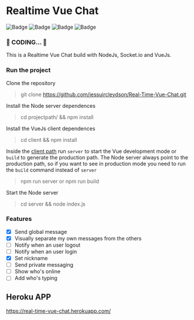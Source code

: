 # Realtime Vue Chat
![Badge](https://img.shields.io/static/v1?label=SERVER&message=NODE.JS&color=339933&style=flat-square&logo=nodejs)
![Badge](https://img.shields.io/static/v1?label=REALTIME&message=SOCKET.IO&color=010101&style=flat-square&logo=socket)
![Badge](https://img.shields.io/static/v1?label=CLIENT&message=VUE.JS&color=4FC08D&style=flat-square&logo=vuejs)
![Badge](https://img.shields.io/static/v1?label=DEPLOY&message=HEROKU&color=430098&style=flat-square&logo=heroku)


### 🚧 CODING... 🚧

This is a Realtime Vue Chat build with NodeJs, Socket.io and VueJs.

### Run the project

Clone the repository
> git clone https://github.com/jessuircleydson/Real-Time-Vue-Chat.git

Install the Node server dependences
> cd projectpath/ && npm install

Install the VueJs client dependences
> cd client && npm install

Inside the [client path](./client) run `server` to start the Vue development mode or `build` to generate the production path.
The Node server always point to the production path, so if you want to see in production mode you need to run the `build` command instead of `server`
> npm run server or npm run build

Start the Node server
> cd server && node index.js

### Features

- [x] Send global message
- [x] Visually separate my own messages from the others
- [ ] Notify when an user logout
- [ ] Notify when an user login
- [x] Set nickname
- [ ] Send private messaging
- [ ] Show who's online
- [ ] Add who's typing

## Heroku APP
https://real-time-vue-chat.herokuapp.com/
